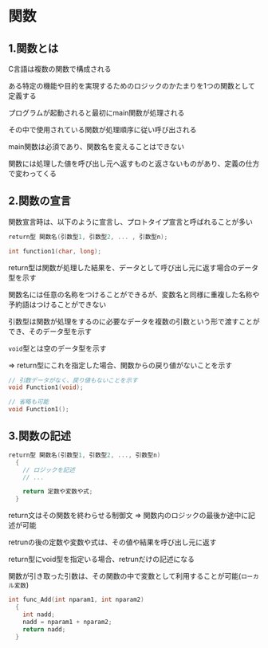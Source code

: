 # 関数

## 1.関数とは
C言語は複数の関数で構成される

ある特定の機能や目的を実現するためのロジックのかたまりを1つの関数として定義する

プログラムが起動されると最初にmain関数が処理される

その中で使用されている関数が処理順序に従い呼び出される

main関数は必須であり、関数名を変えることはできない

関数には処理した値を呼び出し元へ返すものと返さないものがあり、定義の仕方で変わってくる

## 2.関数の宣言
関数宣言時は、以下のように宣言し、プロトタイプ宣言と呼ばれることが多い
```c
return型 関数名(引数型1, 引数型2, ... , 引数型n);

int function1(char, long);
```
return型は関数が処理した結果を、データとして呼び出し元に返す場合のデータ型を示す

関数名には任意の名称をつけることができるが、変数名と同様に重複した名称や予約語はつけることができない

引数型は関数が処理をするのに必要なデータを複数の引数という形で渡すことができ、そのデータ型を示す

`void`型とは空のデータ型を示す

=> return型にこれを指定した場合、関数からの戻り値がないことを示す
```c
// 引数データがなく、戻り値もないことを示す
void Function1(void);

// 省略も可能
void Function1();
```

## 3.関数の記述
```c
return型 関数名(引数型1, 引数型2, ..., 引数型n)
  {
    // ロジックを記述
    // ...

    return 定数や変数や式;
  }
```
return文はその関数を終わらせる制御文 => 関数内のロジックの最後か途中に記述が可能

retrunの後の定数や変数や式は、その値や結果を呼び出し元に返す

return型にvoid型を指定いる場合、retrunだけの記述になる

関数が引き取った引数は、その関数の中で変数として利用することが可能(`ローカル変数`)

```c
int func_Add(int nparam1, int nparam2)
  {
    int nadd;
    nadd = nparam1 + nparam2;
    return nadd;
  }

